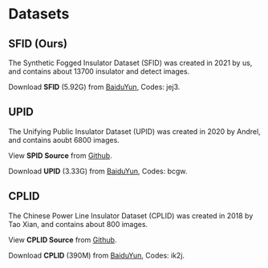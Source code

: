 
# Datasets

## SFID (Ours)

The Synthetic Fogged Insulator Dataset (SFID) was created in 2021 by us, and contains about 13700 insulator and detect images.

Download **SFID** (5.92G) from [BaiduYun](https://pan.baidu.com/s/1jpqrtMOlln9xC_L2_tGu7w), Codes: jej3.

## UPID
The Unifying Public Insulator Dataset (UPID) was created in 2020 by Andrel, 
and contains aoubt 6800 images. 

View **SPID Source** from [Github](https://github.com/heitorcfelix/public-insulator-datasets).

Download **UPID** (3.33G) from [BaiduYun](https://pan.baidu.com/s/1pvk0tCbyJiP5hjakrTTI4Q), Codes: bcgw.

## CPLID
The Chinese Power Line Insulator Dataset (CPLID) was created in 2018 by Tao Xian, 
and contains about 800 images. 

View **CPLID Source** from [Github](https://github.com/InsulatorData/InsulatorDataSet).

Download **CPLID** (390M) from [BaiduYun](https://pan.baidu.com/s/1BQnZSCTPGQsEOKOe1Z4sXA), Codes: ik2j.

